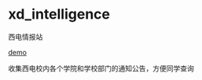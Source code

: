xd_intelligence
===============

西电情报站
<p><a href="wsxb.sinaapp.com">demo</a></p>
<p>收集西电校内各个学院和学校部门的通知公告，方便同学查询</p>
